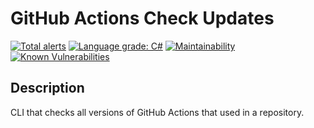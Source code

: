 # GitHub Actions Check Updates
[![Total alerts](https://img.shields.io/lgtm/alerts/g/fabasoad/ghacu.svg?logo=lgtm&logoWidth=18)](https://lgtm.com/projects/g/fabasoad/ghacu/alerts/) [![Language grade: C#](https://img.shields.io/lgtm/grade/csharp/g/fabasoad/ghacu.svg?logo=lgtm&logoWidth=18)](https://lgtm.com/projects/g/fabasoad/ghacu/context:csharp) [![Maintainability](https://api.codeclimate.com/v1/badges/261a8a73037043dfde09/maintainability)](https://codeclimate.com/github/fabasoad/ghacu/maintainability) [![Known Vulnerabilities](https://snyk.io/test/github/fabasoad/ghacu/badge.svg?targetFile=ghacu.csproj)](https://snyk.io/test/github/fabasoad/ghacu?targetFile=ghacu.csproj)
## Description
CLI that checks all versions of GitHub Actions that used in a repository.
